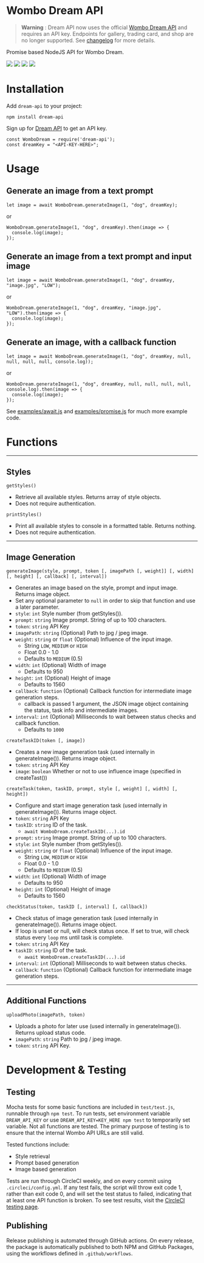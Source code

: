 # Wombo Dream API

> **Warning**
> : Dream API now uses the official [Wombo Dream API](https://api.dream.ai/) and requires an API key. Endpoints for gallery, trading card, and shop are no longer supported. See [changelog](https://github.com/cdgco/dream-api/releases) for more details.

Promise based NodeJS API for Wombo Dream. 

![](https://img.shields.io/circleci/build/github/cdgco/dream-api/main?label=test&style=for-the-badge) ![](https://img.shields.io/npm/dt/dream-api?style=for-the-badge) ![](https://img.shields.io/npm/v/dream-api?style=for-the-badge) ![](https://img.shields.io/github/repo-size/cdgco/dream-api?style=for-the-badge)
# Installation

Add `dream-api` to your project:
```
npm install dream-api
```

Sign up for [Dream API](https://api.dream.ai/signup) to get an API key.

```
const WomboDream = require('dream-api');
const dreamKey = "<API-KEY-HERE>";
```

# Usage

## Generate an image from a text prompt
```
let image = await WomboDream.generateImage(1, "dog", dreamKey);
```
or
```
WomboDream.generateImage(1, "dog", dreamKey).then(image => {
  console.log(image);
});
```

## Generate an image from a text prompt and input image
```
let image = await WomboDream.generateImage(1, "dog", dreamKey, "image.jpg", "LOW");
```
or
```
WomboDream.generateImage(1, "dog", dreamKey, "image.jpg", "LOW").then(image => {
  console.log(image);
});
```

## Generate an image, with a callback function
```
let image = await WomboDream.generateImage(1, "dog", dreamKey, null, null, null, null, console.log));
```
or
```
WomboDream.generateImage(1, "dog", dreamKey, null, null, null, null, console.log).then(image => {
  console.log(image);
});
```

See [examples/await.js](https://github.com/cdgco/dream-api/blob/main/examples/await.js) and [examples/promise.js](https://github.com/cdgco/dream-api/blob/main/examples/promise.js) for much more example code.

# Functions
<hr>

## Styles

`getStyles()`
- Retrieve all available styles. Returns array of style objects.
- Does not require authentication.

`printStyles()`
- Print all available styles to console in a formatted table. Returns nothing.
- Does not require authentication.

<hr>

## Image Generation

`generateImage(style, prompt, token [, imagePath [, weight]] [, width] [, height] [, callback] [, interval])`
- Generates an image based on the style, prompt and input image. Returns image object.
- Set any optional parameter to `null` in order to skip that function and use a later parameter.
- `style`: `int` Style number (from getStyles()).
- `prompt`: `string` Image prompt. String of up to 100 characters.
- `token`: `string` API Key
- `imagePath`: `string` (Optional) Path to jpg / jpeg image.
- `weight`: `string` or `float` (Optional) Influence of the input image.
    - String `LOW`, `MEDIUM` or  `HIGH`
    - Float 0.0 - 1.0
    - Defaults to `MEDIUM` (0.5)
- `width`: `int` (Optional) Width of image
  - Defaults to 950
- `height`: `int` (Optional) Height of image
  - Defaults to 1560
- `callback`: `function` (Optional) Callback function for intermediate image generation steps.
  - callback is passed 1 argument, the JSON image object containing the status, task info and intermediate images.
- `interval`: `int` (Optional) Milliseconds to wait between status checks and callback function.
  - Defaults to `1000`

`createTaskID(token [, image])`
- Creates a new image generation task (used internally in generateImage()). Returns image object.
- `token`: `string` API Key
- `image`: `boolean` Whether or not to use influence image (specified in createTast())

`createTask(token, taskID, prompt, style [, weight] [, width] [, height])`
- Configure and start image generation task (used internally in generateImage()). Returns image object.
- `token`: `string` API Key
- `taskID`: `string` ID of the task.
  - `await WomboDream.createTaskID(...).id`
- `prompt`: `string` Image prompt. String of up to 100 characters.
- `style`: `int` Style number (from getStyles()).
- `weight`: `string` or `float` (Optional) Influence of the input image.
    - String `LOW`, `MEDIUM` or  `HIGH`
    - Float 0.0 - 1.0
    - Defaults to `MEDIUM` (0.5)
- `width`: `int` (Optional) Width of image
  - Defaults to 950
- `height`: `int` (Optional) Height of image
  - Defaults to 1560

`checkStatus(token, taskID [, interval] [, callback])`
- Check status of image generation task (used internally in generateImage()). Returns image object.
- If loop is unset or null, will check status once. If set to true, will check status every `loop` ms until task is complete.
- `token`: `string` API Key
- `taskID`: `string` ID of the task.
  - `await WomboDream.createTaskID(...).id`
- `interval`: `int` (Optional) Milliseconds to wait between status checks.
- `callback`: `function` (Optional) Callback function for intermediate image generation steps.

<hr>

## Additional Functions

`uploadPhoto(imagePath, token)`
- Uploads a photo for later use (used internally in generateImage()). Returns upload status code.
- `imagePath`: `string` Path to jpg / jpeg image.
- `token`: `string` API Key.

# Development & Testing

## Testing

Mocha tests for some basic functions are included in `test/test.js`, runnable through `npm test`. To run tests, set environment variable `DREAM_API_KEY` or use `DREAM_API_KEY=KEY_HERE npm test` to temporarily set variable. Not all functions are tested. The primary purpose of testing is to ensure that the internal Wombo API URLs are still valid.

Tested functions include:
* Style retrieval
* Prompt based generation
* Image based generation

Tests are run through CircleCI weekly, and on every commit using `.circleci/config.yml`. If any test fails, the script will throw exit code 1, rather than exit code 0, and will set the test status to failed, indicating that at least one API function is broken. To see test results, visit the [CircleCI testing page](https://app.circleci.com/pipelines/github/cdgco/dream-api).

## Publishing

Release publishing is automated through GitHub actions. On every release, the package is automatically published to both NPM and GitHub Packages, using the workflows defined in `.github/workflows`.
